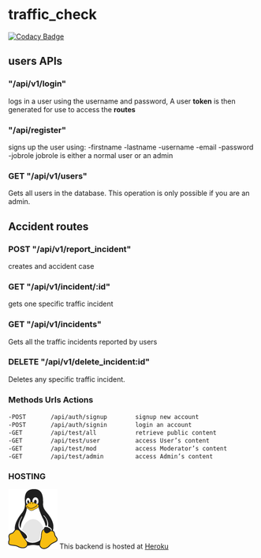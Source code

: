 # traffic_check

[![Codacy Badge](https://api.codacy.com/project/badge/Grade/bac7f5eddce04e66a1d4fc4722088dd4)](https://app.codacy.com/gh/BuildForSDGCohort2/traffic_check?utm_source=github.com&utm_medium=referral&utm_content=BuildForSDGCohort2/traffic_check&utm_campaign=Badge_Grade_Settings)

## users APIs

### "/api/v1/login"

logs in a user using the username and password, A user **token** is then generated for use to access the **routes**

### "/api/register"

signs up the user using:
-firstname
-lastname
-username
-email
-password
-jobrole
jobrole is either a normal user or an admin

### GET "/api/v1/users"

Gets all users in the database. This operation is only possible if you are an admin.

## Accident routes

### POST "/api/v1/report_incident"

creates and accident case

### GET "/api/v1/incident/:id"

gets one specific traffic incident

### GET "/api/v1/incidents"

Gets all the traffic incidents reported by users

### DELETE "/api/v1/delete_incident:id"

Deletes any specific traffic incident.

### Methods	        Urls	            Actions
    -POST	    /api/auth/signup	    signup new account
    -POST	    /api/auth/signin	    login an account
    -GET	    /api/test/all	        retrieve public content
    -GET	    /api/test/user	        access User’s content
    -GET	    /api/test/mod	        access Moderator’s content
    -GET	    /api/test/admin	        access Admin’s content

### HOSTING

![Tux, the Linux mascot](/images/tux.png)
This backend is hosted at [Heroku](https://traffic-check.herokuapp.com/api/v1/incidents)
